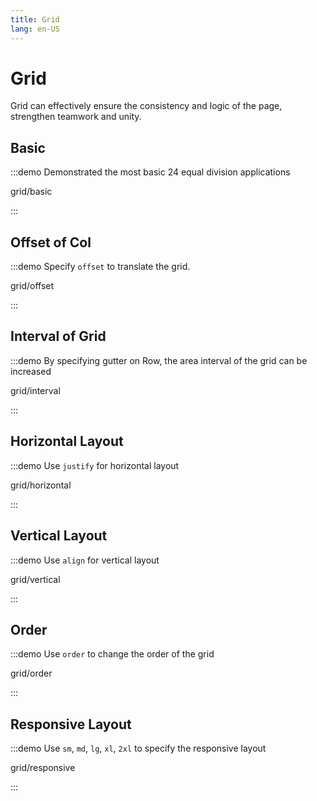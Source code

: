 ```yaml
---
title: Grid
lang: en-US
---
```


# Grid

Grid can effectively ensure the consistency and logic of the page, strengthen teamwork and unity.

## Basic

:::demo Demonstrated the most basic 24 equal division applications

grid/basic

:::

## Offset of Col

:::demo Specify `offset` to translate the grid.

grid/offset

:::

## Interval of Grid

:::demo By specifying gutter on Row, the area interval of the grid can be increased

grid/interval

:::

## Horizontal Layout

:::demo Use `justify` for horizontal layout

grid/horizontal

:::

## Vertical Layout

:::demo Use `align` for vertical layout

grid/vertical

:::

## Order

:::demo Use `order` to change the order of the grid

grid/order

:::

## Responsive Layout

:::demo Use `sm`, `md`, `lg`, `xl`, `2xl` to specify the responsive layout

grid/responsive

:::

